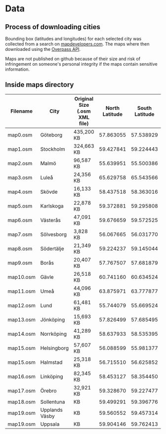 # Data

## Process of downloading cities

Bounding box (latitudes and longitudes) for each selected city was collected from a search on [mapdevelopers.com](http://www.mapdevelopers.com/geocode_bounding_box.php). The maps where then downloaded using the [Overpass API](https://www.overpass-api.de/).

Maps are not published on github because of their size and risk of infringement on someone's personal integrity if the maps contain sensitive information.

## Inside maps directory

Filename   |     City       | Original Size (.osm XML file)  | North Latitude | South Latitude | East Longitude | West Longitude
---------- | -------------- | ------------------------------ | -------------- | -------------- | -------------- | --------------
map0.osm   | Göteborg       | 435,200 KB                     | 57.863055      | 57.538929      | 12.193316      | 11.594357
map1.osm   | Stockholm      | 324,663 KB                     | 59.427841      | 59.224443      | 18.198229      | 17.765876
map2.osm   | Malmö          | 96,587 KB                      | 55.639951      | 55.500386      | 13.150761      | 12.881184
map3.osm   | Luleå          | 24,356 KB                      | 65.629758      | 65.543566      | 22.307168      | 22.057593
map4.osm   | Skövde         | 16,133 KB                      | 58.437518      | 58.363016      | 13.910331      | 13.809444
map5.osm   | Karlskoga      | 22,878 KB                      | 59.372881      | 59.295808      | 14.613586      | 14.450197
map6.osm   | Västerås       | 47,091 KB                      | 59.676659      | 59.572525      | 16.653936      | 16.436245
map7.osm   | Sölvesborg     | 3,828 KB                       | 56.067665      | 56.031770      | 14.632777      | 14.555850
map8.osm   | Södertälje     | 21,349 KB                      | 59.224237      | 59.145044      | 17.686328      | 17.553966
map9.osm   | Borås          | 20,407 KB                      | 57.767507      | 57.681879      | 13.042238      | 12.812101
map10.osm  | Gävle          | 26,518 KB                      | 60.741160      | 60.634524      | 17.304316      | 17.074989
map11.osm  | Umeå           | 44,096 KB                      | 63.875971      | 63.777877      | 20.365735      | 20.118188
map12.osm  | Lund           | 61,481 KB                      | 55.744079      | 55.669524      | 13.260202      | 13.135790
map13.osm  | Jönköping      | 15,693 KB                      | 57.826499      | 57.685495      | 14.283289      | 14.093219
map14.osm  | Norrköping     | 41,289 KB                      | 58.637933      | 58.535395      | 16.285862      | 16.082647
map15.osm  | Helsingborg    | 57,607 KB                      | 56.088599      | 55.981377      | 12.797023      | 12.665612
map15.osm  | Halmstad       | 25,318 KB                      | 56.715510      | 56.625852      | 12.956753      | 12.699323
map16.osm  | Linköping      | 82,345 KB                      | 58.453127      | 58.354450      | 15.746158      | 15.475389
map17.osm  | Örebro         | 32,921 KB                      | 59.328670      | 59.227477      | 15.280409      | 15.124500
map18.osm  | Sollentuna     |  KB                      | 59.499291      | 59.396776      | 18.018998      | 17.828958
map19.osm  | Upplands Väsby |  KB                      | 59.560552      | 59.457314      | 18.004065      | 17.857237
map19.osm  | Uppsala        |  KB                      | 59.904146      | 59.762413      | 17.770990      | 17.545904

